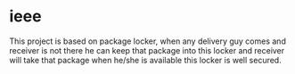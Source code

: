 # ieee
This project is based on package locker, when any delivery guy comes and receiver is not there he can keep that package into this locker and receiver will take that package when he/she is available this locker is well secured.

